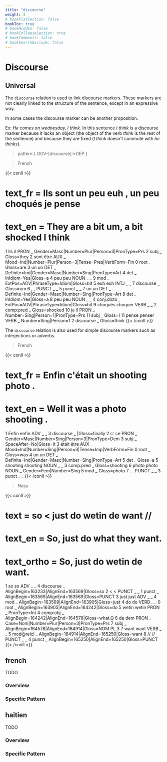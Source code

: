 ```yaml
---
title: "discourse"
weight: 3
# bookFlatSection: false
bookToc: true
# bookHidden: false
# bookCollapseSection: true
# bookComments: false
# bookSearchExclude: false
---
```



# Discourse


## Universal 


The `discourse` relation is used to link discourse markers. These markers are not clearly linked to the structure of the sentence, except in an expressive way.

In some cases the discourse marker can be another proposition.

Ex: *He comes on wednesday, I think.* In this sentence *I think* is a discourse marker because it lacks an object (the object of the verb *think* is the rest of the sentence) and because they are fixed (*I think* doesn't commute with *he thinks*).


> pattern { GOV-[discourse]->DEP }
  
> French

{{< conll >}}
# text_fr = Ils sont un peu euh , un peu choqués je pense
# text_en = They are a bit um, a bit shocked I think
1	Ils	il	PRON	_	Gender=Masc|Number=Plur|Person=3|PronType=Prs	2	subj	_	Gloss=they
2	sont	être	AUX	_	Mood=Ind|Number=Plur|Person=3|Tense=Pres|VerbForm=Fin	0	root	_	Gloss=are
3	un	un	DET	_	Definite=Ind|Gender=Masc|Number=Sing|PronType=Art	4	det	_	InIdiom=Yes|Gloss=a
4	peu	peu	NOUN	_	_	9	mod	_	ExtPos=ADV|PhraseType=Idiom|Gloss=bit
5	euh	euh	INTJ	_	_	7	discourse	_	Gloss=um
6	,	,	PUNCT	_	_	5	punct	_	_
7	un	un	DET	_	Definite=Ind|Gender=Masc|Number=Sing|PronType=Art	8	det	_	InIdiom=Yes|Gloss=a
8	peu	peu	NOUN	_	_	4	conj:dicto	_	ExtPos=ADV|PhraseType=Idiom|Gloss=bit
9	choqués	choquer	VERB	_	_	2	comp:pred	_	Gloss=shocked
10	je	il	PRON	_	Number=Sing|Person=1|PronType=Prs	11	subj	_	Gloss=I
11	pense	penser	VERB	_	Number=Sing|Person=1	2	discourse	_	Gloss=think
{{< /conll >}}

The `discourse` relation is also used for simple discourse markers such as interjections or adverbs.

> French

{{< conll >}}
# text_fr = Enfin c'était un shooting photo .
# text_en = Well it was a photo shooting .
1	Enfin	enfin	ADV	_	_	3	discourse	_	|Gloss=finally
2	c'	ce	PRON	_	Gender=Masc|Number=Sing|Person=3|PronType=Dem	3	subj	_	SpaceAfter=No|Gloss=it
3	était	être	AUX	_	Mood=Ind|Number=Sing|Person=3|Tense=Imp|VerbForm=Fin	0	root	_	Gloss=was
4	un	un	DET	_	Definite=Ind|Gender=Masc|Number=Sing|PronType=Art	5	det	_	Gloss=a
5	shooting	shooting	NOUN	_	_	3	comp:pred	_	Gloss=shooting
6	photo	photo	NOUN	_	Gender=Fem|Number=Sing	5	mod	_	Gloss=photo
7	.	.	PUNCT	_	_	3	punct	_	_
{{< /conll >}}

> Naija

{{< conll >}}
# text = so < just do wetin de want //
# text_en = So, just do what they want.
# text_ortho = So, just do wetin de want.
1	so	so	ADV	_	_	4	discourse	_	AlignBegin=163233|AlignEnd=163569|Gloss=so
2	<	<	PUNCT	_	_	1	punct	_	AlignBegin=163569|AlignEnd=163569|Gloss=PUNCT
3	just	just	ADV	_	_	4	mod	_	AlignBegin=163569|AlignEnd=163905|Gloss=just
4	do	do	VERB	_	_	0	root	_	AlignBegin=163905|AlignEnd=164242|Gloss=do
5	wetin	wetin	PRON	_	PronType=Int	4	comp:obj	_	AlignBegin=164242|AlignEnd=164578|Gloss=what.Q
6	de	dem	PRON	_	Case=Nom|Number=Plur|Person=3|PronType=Prs	7	subj	_	AlignBegin=164578|AlignEnd=164914|Gloss=NOM.PL.3
7	want	want	VERB	_	_	5	mod@relcl	_	AlignBegin=164914|AlignEnd=165250|Gloss=want
8	//	//	PUNCT	_	_	4	punct	_	AlignBegin=165250|AlignEnd=165250|Gloss=PUNCT
{{< /conll >}}





## french

TODO
### Overview

### Specific Pattern




## haitien

TODO
### Overview

### Specific Pattern


